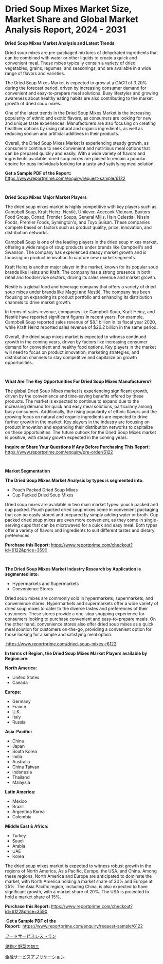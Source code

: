 <p><h1>Dried Soup Mixes Market Size, Market Share and Global Market Analysis Report, 2024 - 2031</h1></p><p><strong>Dried Soup Mixes Market Analysis and Latest Trends</strong></p>
<p><p>Dried soup mixes are pre-packaged mixtures of dehydrated ingredients that can be combined with water or other liquids to create a quick and convenient meal. These mixes typically contain a variety of dried vegetables, grains, legumes, and seasonings, and are available in a wide range of flavors and varieties.</p><p>The Dried Soup Mixes Market is expected to grow at a CAGR of 3.20% during the forecast period, driven by increasing consumer demand for convenient and easy-to-prepare meal solutions. Busy lifestyles and growing awareness about healthy eating habits are also contributing to the market growth of dried soup mixes.</p><p>One of the latest trends in the Dried Soup Mixes Market is the increasing popularity of ethnic and exotic flavors, as consumers are looking for new and unique taste experiences. Manufacturers are also focusing on creating healthier options by using natural and organic ingredients, as well as reducing sodium and artificial additives in their products.</p><p>Overall, the Dried Soup Mixes Market is experiencing steady growth, as consumers continue to seek convenient and nutritious meal options that can be prepared quickly and easily. With a wide variety of flavors and ingredients available, dried soup mixes are poised to remain a popular choice for busy individuals looking for a tasty and satisfying meal solution.</p></p>
<p><strong>Get a Sample PDF of the Report:&nbsp;</strong> <a href="https://www.reportprime.com/enquiry/request-sample/6122">https://www.reportprime.com/enquiry/request-sample/6122</a></p>
<p>&nbsp;</p>
<p><strong>Dried Soup Mixes Major Market Players</strong></p>
<p><p>The dried soup mixes market is highly competitive with key players such as Campbell Soup, Kraft Heinz, Nestlé, Unilever, Acecook Vietnam, Baxters Food Group, Conad, Frontier Soups, General Mills, Hain Celestial, Nissin Foods, Premier Foods, Symington's, and Toyo Suisan. These companies compete based on factors such as product quality, price, innovation, and distribution networks.</p><p>Campbell Soup is one of the leading players in the dried soup mixes market, offering a wide range of soup products under brands like Campbell's and Swanson. The company has experienced steady market growth and is focusing on product innovation to capture new market segments.</p><p>Kraft Heinz is another major player in the market, known for its popular soup brands like Heinz and Kraft. The company has a strong presence in both retail and foodservice sectors, driving its sales revenue and market growth.</p><p>Nestlé is a global food and beverage company that offers a variety of dried soup mixes under brands like Maggi and Nestlé. The company has been focusing on expanding its product portfolio and enhancing its distribution channels to drive market growth.</p><p>In terms of sales revenue, companies like Campbell Soup, Kraft Heinz, and Nestlé have reported significant figures in recent years. For example, Campbell Soup reported sales revenue of $8.1 billion in its fiscal year 2020, while Kraft Heinz reported sales revenue of $26.2 billion in the same period.</p><p>Overall, the dried soup mixes market is expected to witness continued growth in the coming years, driven by factors like increasing consumer demand for convenient and healthy food options. Key players in the market will need to focus on product innovation, marketing strategies, and distribution channels to stay competitive and capitalize on growth opportunities.</p></p>
<p>&nbsp;</p>
<p><strong>What Are The Key Opportunities For Dried Soup Mixes Manufacturers?</strong></p>
<p><p>The global Dried Soup Mixes market is experiencing significant growth, driven by the convenience and time-saving benefits offered by these products. The market is expected to continue to expand due to the increasing demand for quick and easy meal solutions, particularly among busy consumers. Additionally, the rising popularity of ethnic flavors and the growing focus on natural and organic ingredients are expected to drive further growth in the market. Key players in the industry are focusing on product innovation and expanding their distribution networks to capitalize on these opportunities. The future outlook for the Dried Soup Mixes market is positive, with steady growth expected in the coming years.</p></p>
<p><strong>Inquire or Share Your Questions If Any Before Purchasing This Report:</strong> <a href="https://www.reportprime.com/enquiry/pre-order/6122">https://www.reportprime.com/enquiry/pre-order/6122</a></p>
<p>&nbsp;</p>
<p><strong>Market Segmentation</strong></p>
<p><strong>The Dried Soup Mixes Market Analysis by types is segmented into:</strong></p>
<p><ul><li>Pouch Packed Dried Soup Mixes</li><li>Cup Packed Dried Soup Mixes</li></ul></p>
<p><p>Dried soup mixes are available in two main market types: pouch packed and cup packed. Pouch packed dried soup mixes come in convenient packaging that can be easily stored and prepared by simply adding water or broth. Cup packed dried soup mixes are even more convenient, as they come in single-serving cups that can be microwaved for a quick and easy meal. Both types offer a variety of flavors and ingredients to suit different tastes and dietary preferences.</p></p>
<p><strong>Purchase this Report:&nbsp;</strong><a href="https://www.reportprime.com/checkout?id=6122&price=3590">https://www.reportprime.com/checkout?id=6122&price=3590</a></p>
<p>&nbsp;</p>
<p><strong>The Dried Soup Mixes Market Industry Research by Application is segmented into:</strong></p>
<p><ul><li>Hypermarkets and Supermarkets</li><li>Convenience Stores</li></ul></p>
<p><p>Dried soup mixes are commonly sold in hypermarkets, supermarkets, and convenience stores. Hypermarkets and supermarkets offer a wide variety of dried soup mixes to cater to the diverse tastes and preferences of their customers. These stores provide a one-stop shopping experience for consumers looking to purchase convenient and easy-to-prepare meals. On the other hand, convenience stores also offer dried soup mixes as a quick meal solution for customers on-the-go, providing a convenient option for those looking for a simple and satisfying meal option.</p></p>
<p><a href="https://www.reportprime.com/dried-soup-mixes-r6122">&nbsp;https://www.reportprime.com/dried-soup-mixes-r6122</a></p>
<p><strong>In terms of Region, the Dried Soup Mixes Market Players available by Region are:</strong></p>
<p>
    <p> <strong> North America: </strong>
        <ul>
            <li>United States</li>
            <li>Canada</li>
        </ul>
        </p> 
    <p> <strong> Europe: </strong>
        <ul>
            <li>Germany</li>
            <li>France</li>
            <li>U.K.</li>
            <li>Italy</li>
            <li>Russia</li>
        </ul>
        </p> 
    <p> <strong> Asia-Pacific: </strong>
        <ul>
            <li>China</li>
            <li>Japan</li>
            <li>South Korea</li>
            <li>India</li>
            <li>Australia</li>
            <li>China Taiwan</li>
            <li>Indonesia</li>
            <li>Thailand</li>
            <li>Malaysia</li>
        </ul>
        </p> 
    <p> <strong> Latin America: </strong>
        <ul>
            <li>Mexico</li>
            <li>Brazil</li>
            <li>Argentina Korea</li>
            <li>Colombia</li>
        </ul>
        </p> 
    <p> <strong> Middle East & Africa: </strong>
        <ul>
            <li>Turkey</li>
            <li>Saudi</li>
            <li>Arabia</li>
            <li>UAE</li>
            <li>Korea</li>
        </ul>
    </p>
    </p>
<p><p>The dried soup mixes market is expected to witness robust growth in the regions of North America, Asia Pacific, Europe, the USA, and China. Among these regions, North America and Europe are anticipated to dominate the market, with North America holding a market share of 30% and Europe at 25%. The Asia Pacific region, including China, is also expected to have significant growth, with a market share of 20%. The USA is projected to hold a market share of 15%.</p></p>
<p><strong>Purchase this Report: </strong><a href="https://www.reportprime.com/checkout?id=6122&price=3590">https://www.reportprime.com/checkout?id=6122&price=3590</a></p>
<p>&nbsp;<strong>Get a Sample PDF of the Report:&nbsp;&nbsp;</strong><a href="https://www.reportprime.com/enquiry/request-sample/6122">https://www.reportprime.com/enquiry/request-sample/6122</a></p>
<p><strong></strong></p>
<p><p><a href="https://medium.com/@jaylonlesch1993/%E3%83%95%E3%83%BC%E3%83%89%E3%82%B5%E3%83%BC%E3%83%93%E3%82%B9%E3%83%AC%E3%82%B9%E3%83%88%E3%83%A9%E3%83%B3%E5%B8%82%E5%A0%B4%E3%83%AC%E3%83%9D%E3%83%BC%E3%83%88%E3%81%AF-%E3%81%93%E3%81%AE%E5%B8%82%E5%A0%B4%E3%81%AE%E6%9C%80%E6%96%B0%E3%81%AE%E3%83%88%E3%83%AC%E3%83%B3%E3%83%89%E3%82%84%E6%88%90%E9%95%B7%E6%A9%9F%E4%BC%9A%E3%82%92%E6%98%8E%E3%82%89%E3%81%8B%E3%81%AB%E3%81%97%E3%81%A6%E3%81%84%E3%81%BE%E3%81%99-6ce7a15473ff">フードサービスレストラン</a></p><p><a href="https://medium.com/@orlohagenes_12279/%E6%9E%9C%E7%89%A9%E3%81%A8%E9%87%8E%E8%8F%9C%E3%81%AE%E5%8A%A0%E5%B7%A5%E5%B8%82%E5%A0%B4%E3%81%AE%E6%B4%9E%E5%AF%9F-%E5%B8%82%E5%A0%B4%E5%8B%95%E5%90%91-%E6%88%90%E9%95%B7-2024%E5%B9%B4%E3%81%8B%E3%82%892031%E5%B9%B4%E3%81%BE%E3%81%A7%E3%81%AE%E4%BA%88%E6%B8%AC-35968e33eba0">果物と野菜の加工</a></p><p><a href="https://medium.com/@austinjames1907/%E9%87%91%E8%9E%8D%E3%82%B5%E3%83%BC%E3%83%93%E3%82%B9%E3%82%A2%E3%83%97%E3%83%AA%E3%82%B1%E3%83%BC%E3%82%B7%E3%83%A7%E3%83%B3%E5%B8%82%E5%A0%B4%E5%B1%95%E6%9C%9B-%E7%94%A3%E6%A5%AD%E6%A6%82%E8%A6%81%E3%81%A8%E4%BA%88%E6%B8%AC-2024%E5%B9%B4%E3%81%8B%E3%82%892031%E5%B9%B4%E3%81%BE%E3%81%A7-c19ec921c045">金融サービスアプリケーション</a></p></p>